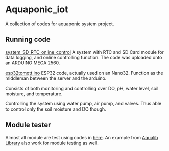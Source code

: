 # Aquaponic_iot

A collection of codes for aquaponic system project.

## Running code

[system_SD_RTC_online_control](https://github.com/bundithou/aquaponic_iot/tree/master/system/system_SD_RTC_online_control)
A system with RTC and SD Card module for data logging, and online controlling function. The code was uploaded onto an ARDUINO MEGA 2560.

[esp32tomqtt.ino](https://github.com/bundithou/aquaponic_iot/tree/master/esp32/esp32_arduino/esp32tomqtt/esp32tomqtt)
ESP32 code, actually used on an Nano32. Function as the middleman between the server and the arduino.

Consists of both monitoring and controlling over DO, pH, water level, soil moisture, and temperature.

Controlling the system using water pump, air pump, and valves. Thus able to control only the soil moisture and DO though.

## Module tester

Almost all module are test using codes in [here](https://github.com/bundithou/aquaponic_iot/tree/master/codeForEachModule).
An example from [Aqualib Library](https://github.com/bundithou/aquaponic_iot/tree/master/Aqualib) also work for module testing as well.

